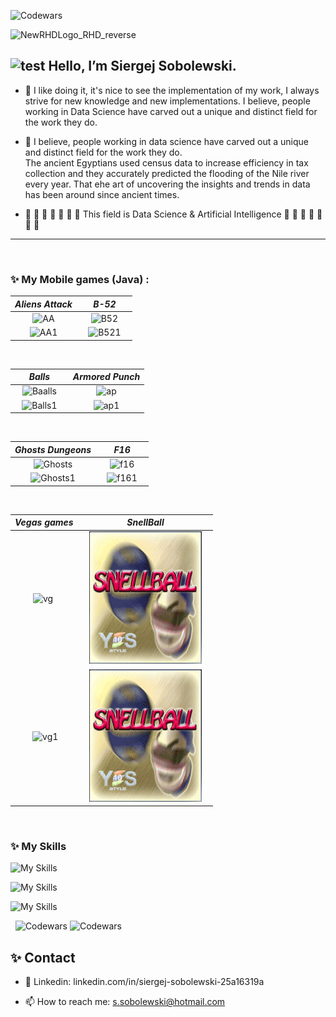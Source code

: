 
![Codewars](https://www.codewars.com/users/Siergej/badges/large)


![NewRHDLogo_RHD_reverse](https://user-images.githubusercontent.com/108773983/226222769-a75c5022-9947-4fa1-99bd-8fd7e7f69feb.svg)


## ![test](https://github.githubassets.com/images/icons/emoji/octocat.png) Hello, I’m Siergej Sobolewski.


-  👋  I like doing it, it's nice to see the implementation of 
       my work,  I always  strive  for new  knowledge  and new 
       implementations. I believe, people working in Data Science
       have carved out a unique and distinct field for the work
       they do.

      

- 👀  I believe, people working in data science have carved 
      out a unique and distinct field  for the work  they do.  
      The ancient  Egyptians used  census  data to  increase 
      efficiency  in  tax  collection and  they  accurately 
      predicted the flooding of the  Nile river  every year. 
      That еhe art of uncovering the insights and trends in 
      data has been around since ancient times. 

- 🌱 🌱 🌱 🌱 🌱 🌱 🌱 This field is Data Science & Artificial Intelligence 🌱 🌱 🌱 🌱 🌱 🌱 🌱 

---
&nbsp;
### ✨ **My Mobile games (Java) :**


| *Aliens Attack*                                                                 |  *B-52*                                                                           |
|:-------------------------------------------------------------------------------:|:---------------------------------------------------------------------------------:|
|&nbsp;&nbsp; ![AA](https://github.com/SSobol77/Mobile-Games-Java/blob/master/images/aa.jpg) &nbsp;&nbsp;  |&nbsp;&nbsp; ![B52](https://github.com/SSobol77/Mobile-Games-Java/blob/master/images/b52.jpg) &nbsp;&nbsp; |
|&nbsp;&nbsp; ![AA1](https://github.com/SSobol77/Mobile-Games-Java/blob/master/images/aa.gif) &nbsp;&nbsp; |&nbsp;&nbsp; ![B521](https://github.com/SSobol77/Mobile-Games-Java/blob/master/images/b52.gif) &nbsp;&nbsp; |


&nbsp;

| *Balls*                                                                                                         |   *Armored Punch*                                                                   |
|:---------------------------------------------------------------------------------------------------------------:|:---------------------------------------------------------------------------------:|
| &nbsp;&nbsp; ![Baalls](https://github.com/SSobol77/Mobile-Games-Java/blob/master/images/balls.jpg) &nbsp;&nbsp; | &nbsp;&nbsp; ![ap](https://github.com/SSobol77/Mobile-Games-Java/blob/master/images/armored.jpg) &nbsp;&nbsp; |
| &nbsp;&nbsp; ![Balls1](https://github.com/SSobol77/Mobile-Games-Java/blob/master/images/balls.gif) &nbsp;&nbsp; | &nbsp;&nbsp; ![ap1](https://github.com/SSobol77/Mobile-Games-Java/blob/master/images/tank.gif) &nbsp;&nbsp; |


&nbsp;

| *Ghosts Dungeons*                                                                         |        *F16*                                                                       |
|:---------------------------------------------------------------------------------------:|:---------------------------------------------------------------------------------:|
| &nbsp;&nbsp; ![Ghosts](https://github.com/SSobol77/Mobile-Games-Java/blob/master/images/ghosts.jpg) &nbsp;&nbsp; | &nbsp;&nbsp; ![f16](https://github.com/SSobol77/Mobile-Games-Java/blob/master/images/f16.jpg) &nbsp;&nbsp; |
| &nbsp;&nbsp; ![Ghosts1](https://github.com/SSobol77/Mobile-Games-Java/blob/master/images/ghosts.gif) &nbsp;&nbsp; | &nbsp;&nbsp; ![f161](https://github.com/SSobol77/Mobile-Games-Java/blob/master/images/f16.gif) &nbsp;&nbsp; |

&nbsp;

| *Vegas games*                                                                 |  *SnellBall*                                                                           |
|:-------------------------------------------------------------------------------:|:---------------------------------------------------------------------------------:|
|&nbsp;&nbsp;![vg](https://github.com/SSobol77/Mobile-Games-Java/blob/master/images/vegas.jpg) &nbsp;&nbsp;  |&nbsp;&nbsp; ![vg](https://github.com/SSobol77/SnellBall/blob/main/logo.png) &nbsp;&nbsp; |
|&nbsp;&nbsp; ![vg1](https://github.com/SSobol77/Mobile-Games-Java/blob/master/images/vegas.gif)&nbsp;&nbsp; |&nbsp;&nbsp; ![vg](https://github.com/SSobol77/SnellBall/blob/main/snellball.gif) &nbsp;&nbsp; |



&nbsp;

### ✨  My Skills

![My Skills](https://skillicons.dev/icons?i=bsd,linux,win,androidstudio,gradle,x,keras,docker,kubernetes,aws)

![My Skills](https://skillicons.dev/icons?i=java,python,r,markdown,golang,fortran,c,cpp,visualstudio,dotnet)

![My Skills](https://skillicons.dev/icons?i=spring,django,flask,selenium,bootstrap,win,mongo,sqlite,mysql,postgres)

&nbsp;
![Codewars](https://www.codewars.com/users/Siergej/badges/small)
![Codewars](https://www.codewars.com/users/Siergej/badges/small)
&nbsp;
## ✨ Contact
      
- 💞️  Linkedin: linkedin.com/in/siergej-sobolewski-25a16319a

- 📫  How to reach me: s.sobolewski@hotmail.com







<!---
SSobol77/SSobol77 is a special ✨ repository because its `README.md` (this file) appears on your GitHub profile.
You can click the Preview link to take a look at your changes.
--->
